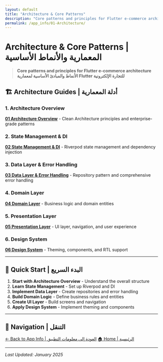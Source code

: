 ```yaml
---
layout: default
title: "Architecture & Core Patterns"
description: "Core patterns and principles for Flutter e-commerce architecture"
permalink: /app_info/01-Architecture/
---
```


# Architecture & Core Patterns | المعمارية والأنماط الأساسية

> **Core patterns and principles for Flutter e-commerce architecture**  
> **الأنماط والمبادئ الأساسية لمعمارية Flutter للتجارة الإلكترونية**

## 🏗️ **Architecture Guides | أدلة المعمارية**

### **1. Architecture Overview**
**[01 Architecture Overview](01-architecture-overview/)** - Clean Architecture principles and enterprise-grade patterns

### **2. State Management & DI**
**[02 State Management & DI](02-state-management-di/)** - Riverpod state management and dependency injection

### **3. Data Layer & Error Handling**
**[03 Data Layer & Error Handling](03-data-layer-error-handling/)** - Repository pattern and comprehensive error handling

### **4. Domain Layer**
**[04 Domain Layer](04-domain-layer/)** - Business logic and domain entities

### **5. Presentation Layer**
**[05 Presentation Layer](05-presentation-layer/)** - UI layer, navigation, and user experience

### **6. Design System**
**[06 Design System](06-design-system/)** - Theming, components, and RTL support

---

## 🎯 **Quick Start | البدء السريع**

1. **Start with Architecture Overview** - Understand the overall structure
2. **Learn State Management** - Set up Riverpod and DI
3. **Implement Data Layer** - Create repositories and error handling
4. **Build Domain Logic** - Define business rules and entities
5. **Create UI Layer** - Build screens and navigation
6. **Apply Design System** - Implement theming and components

---

## 🔗 **Navigation | التنقل**

[← Back to App Info | العودة إلى معلومات التطبيق](../)
[🏠 Home | الرئيسية](../../)

---

*Last Updated: January 2025*
